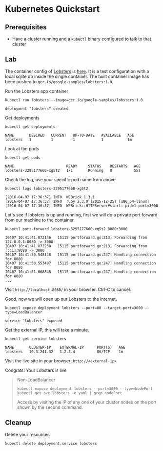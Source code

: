 # Kubernetes Quickstart

## Prerequisites

* Have a cluster running and a `kubectl` binary configured to talk to
  that cluster

## Lab

The container config of [Lobsters](https://github.com/jcs/lobsters) is
[here](lobsters/). It is a test configuration with a local sqlite db
inside the single container. The built container image has been pushed
to `gcr.io/google-samples/lobsters:1.0`.

Run the Lobsters app container

<!-- START bash -->
```
kubectl run lobsters --image=gcr.io/google-samples/lobsters:1.0
```
<!-- END bash -->

```
deployment "lobsters" created
```

Get deployments

```
kubectl get deployments
```

```
NAME       DESIRED   CURRENT   UP-TO-DATE   AVAILABLE   AGE
lobsters   1         1         1            1           1m
```

Look at the pods
<!-- START bash -->
```
kubectl get pods
```
<!-- END bash -->

```
NAME                        READY     STATUS    RESTARTS   AGE
lobsters-3295177660-xg5t2   1/1       Running   0          55s
```

Check the log, use your specific pod name from above.

```
kubectl logs lobsters-3295177660-xg5t2
```

```
[2016-04-07 17:36:37] INFO  WEBrick 1.3.1
[2016-04-07 17:36:37] INFO  ruby 2.3.0 (2015-12-25) [x86_64-linux]
[2016-04-07 17:36:37] INFO  WEBrick::HTTPServer#start: pid=1 port=3000
```

Let's see if lobsters is up and running, first we will do a private
port forward from our machine to the container.

```
kubectl port-forward lobsters-3295177660-xg5t2 8080:3000
```

```
I0407 10:41:41.872146   15115 portforward.go:213] Forwarding from 127.0.0.1:8080 -> 3000
I0407 10:41:41.872238   15115 portforward.go:213] Forwarding from [::1]:8080 -> 3000
I0407 10:41:50.548148   15115 portforward.go:247] Handling connection for 8080
I0407 10:41:50.553497   15115 portforward.go:247] Handling connection for 8080
I0407 10:41:51.068845   15115 portforward.go:247] Handling connection for 8080
...
```

Visit `http://localhost:8080/` in your browser. Ctrl-C to cancel.

Good, now we will open up our Lobsters to the internet.

<!-- START bash -->
```
kubectl expose deployment lobsters --port=80 --target-port=3000 --type=LoadBalancer
```
<!-- END bash -->

```
service "lobsters" exposed
```

Get the external IP, this will take a minute.

```
kubectl get service lobsters
```

```
NAME       CLUSTER-IP    EXTERNAL-IP      PORT(S)   AGE
lobsters   10.3.241.32   1.2.3.4          80/TCP    1m
```

Visit the live site in your browser: `http://<external-ip>`

Congrats! Your Lobsters is live

> Non-LoadBalancer
>
> ```
> kubectl expose deployment lobsters --port=3000 --type=NodePort
> kubectl get svc lobsters -o yaml | grep nodePort
> ```
>
> Access by visiting the IP of any one of your cluster nodes on the
> port shown by the second command.

## Cleanup

Delete your resources

<!-- START bash -->
```
kubectl delete deployment,service lobsters
```
<!-- END bash -->
